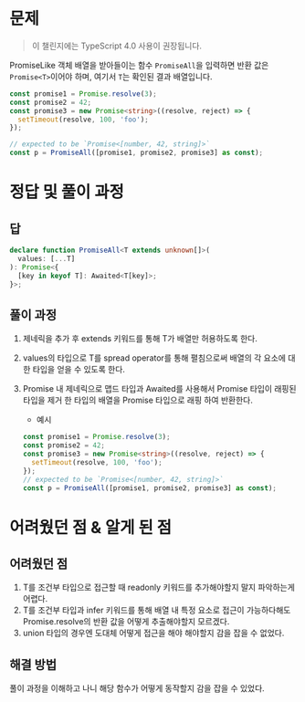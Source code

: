 # 문제

> 이 챌린지에는 TypeScript 4.0 사용이 권장됩니다.

PromiseLike 객체 배열을 받아들이는 함수 `PromiseAll`을 입력하면 반환 값은 `Promise<T>`이어야 하며, 여기서 `T`는 확인된 결과 배열입니다.

```ts
const promise1 = Promise.resolve(3);
const promise2 = 42;
const promise3 = new Promise<string>((resolve, reject) => {
  setTimeout(resolve, 100, 'foo');
});

// expected to be `Promise<[number, 42, string]>`
const p = PromiseAll([promise1, promise2, promise3] as const);
```

# 정답 및 풀이 과정

## 답

```ts
declare function PromiseAll<T extends unknown[]>(
  values: [...T]
): Promise<{
  [key in keyof T]: Awaited<T[key]>;
}>;
```

## 풀이 과정

1. 제네릭을 추가 후 extends 키워드를 통해 T가 배열만 허용하도록 한다.
2. values의 타입으로 T를 spread operator를 통해 펼침으로써 배열의 각 요소에 대한 타입을 얻을 수 있도록 한다.
3. Promise 내 제네릭으로 맵드 타입과 Awaited를 사용해서 Promise 타입이 래핑된 타입을 제거 한 타입의 배열을 Promise 타입으로 래핑 하여 반환한다.

   - 예시

   ```ts
   const promise1 = Promise.resolve(3);
   const promise2 = 42;
   const promise3 = new Promise<string>((resolve, reject) => {
     setTimeout(resolve, 100, 'foo');
   });
   // expected to be `Promise<[number, 42, string]>`
   const p = PromiseAll([promise1, promise2, promise3] as const);
   ```

# 어려웠던 점 & 알게 된 점

## 어려웠던 점

1. T를 조건부 타입으로 접근할 때 readonly 키워드를 추가해야할지 말지 파악하는게 어렵다.
2. T를 조건부 타입과 infer 키워드를 통해 배열 내 특정 요소로 접근이 가능하다해도 Promise.resolve의 반환 값을 어떻게 추출해야할지 모르겠다.
3. union 타입의 경우엔 도대체 어떻게 접근을 해야 해야할지 감을 잡을 수 없었다.

## 해결 방법

풀이 과정을 이해하고 나니 해당 함수가 어떻게 동작할지 감을 잡을 수 있었다.
